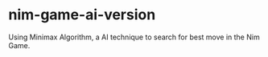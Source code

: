 nim-game-ai-version
===================

Using Minimax Algorithm, a AI technique to search for best move in the Nim Game.